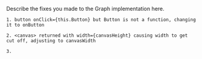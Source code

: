 Describe the fixes you made to the Graph implementation here.

    1. button onClick={this.Button} but Button is not a function, changing it to onButton

    2. <canvas> returned with width={canvasHeight} causing width to get cut off, adjusting to canvasWidth

    3.